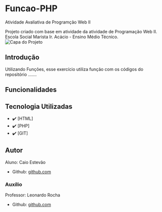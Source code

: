 # Funcao-PHP
Atividade Avaliativa de Programção Web II
<!--# Índice 

* [Sistema de Cálculo Salarial](#sistema-de-cálculo-salarial)
* [Introdução](#introdu%C3%A7%C3%A3o)  
* [Funcionalidades](#funcionalidades)  
* [Tecnologia Utilizadas](#tecnologia-utilizadas)  
* [Fontes Consultadas](#fontes-consultadas)  
* [Autor](#autor)
  -->

Projeto criado com base em atividade da atividade de Programação Web II. Escola Social Marista Ir. Acácio - Ensino Médio Técnico.  
![Capa do Projeto]()


## Introdução
Utilizando Funções, esse exercício utiliza função com os códigos do repositório ....... 


## Funcionalidades


## Tecnologia Utilizadas
- :heavy_check_mark: [HTML]
- :heavy_check_mark: [PHP]
- :heavy_check_mark: [GIT]

## Autor
Aluno: Caio Estevão
- Github: [github.com](https://github.com/Caioestevao1000)

### Auxílio
Professor: Leonardo Rocha
- Github: [github.com](https://github.com/LeonardoRochaMarista)
